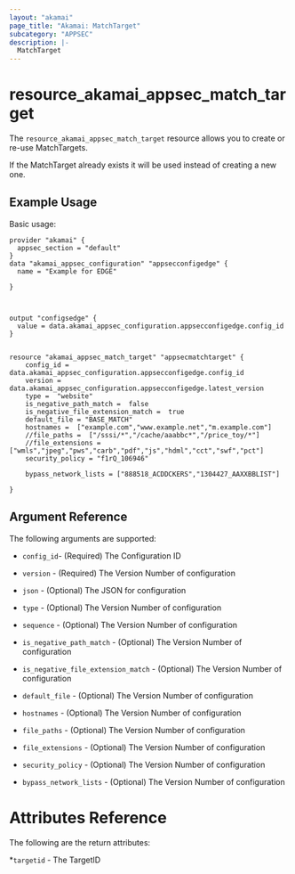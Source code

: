 ```yaml
---
layout: "akamai"
page_title: "Akamai: MatchTarget"
subcategory: "APPSEC"
description: |-
  MatchTarget
---
```


# resource_akamai_appsec_match_target


The `resource_akamai_appsec_match_target` resource allows you to create or re-use MatchTargets.

If the MatchTarget already exists it will be used instead of creating a new one.

## Example Usage

Basic usage:

```hcl
provider "akamai" {
  appsec_section = "default"
}
data "akamai_appsec_configuration" "appsecconfigedge" {
  name = "Example for EDGE"
  
}



output "configsedge" {
  value = data.akamai_appsec_configuration.appsecconfigedge.config_id
}


resource "akamai_appsec_match_target" "appsecmatchtarget" {
    config_id = data.akamai_appsec_configuration.appsecconfigedge.config_id
    version = data.akamai_appsec_configuration.appsecconfigedge.latest_version
    type =  "website"
    is_negative_path_match =  false
    is_negative_file_extension_match =  true
    default_file = "BASE_MATCH"
    hostnames =  ["example.com","www.example.net","m.example.com"]
    //file_paths =  ["/sssi/*","/cache/aaabbc*","/price_toy/*"]
    //file_extensions = ["wmls","jpeg","pws","carb","pdf","js","hdml","cct","swf","pct"]
    security_policy = "f1rQ_106946"
 
    bypass_network_lists = ["888518_ACDDCKERS","1304427_AAXXBBLIST"]
    
}
```

## Argument Reference

The following arguments are supported:
* `config_id`- (Required) The Configuration ID

* `version` - (Required) The Version Number of configuration

* `json` - (Optional) The JSON for configuration

* `type` - (Optional) The Version Number of configuration

* `sequence` - (Optional) The Version Number of configuration
* `is_negative_path_match` - (Optional) The Version Number of configuration
* `is_negative_file_extension_match` - (Optional) The Version Number of configuration
* `default_file` - (Optional) The Version Number of configuration
* `hostnames` - (Optional) The Version Number of configuration
* `file_paths` - (Optional) The Version Number of configuration
* `file_extensions` - (Optional) The Version Number of configuration
* `security_policy` - (Optional) The Version Number of configuration
* `bypass_network_lists` - (Optional) The Version Number of configuration

# Attributes Reference

The following are the return attributes:

*`targetid` - The TargetID


